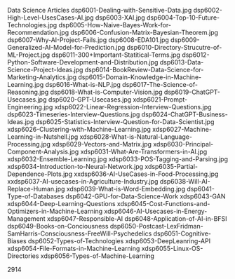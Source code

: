 Data Science Articles
dsp6001-Dealing-with-Sensitive-Data.jpg
dsp6002-High-Level-UsesCases-AI.jpg
dsp6003-XAI.jpg
dsp6004-Top-10-Future-Technologies.jpg
dsp6005-How-Naive-Bayes-Work-for-Recommendation.jpg
dsp6006-Confusion-Matrix-Bayesian-Theorem.jpg
dsp6007-Why-AI-Project-Fails.jpg
dsp6008-EDA101.jpg
dsp6009-Generalized-AI-Model-for-Prediction.jpg
dsp6010-Directory-Strucutre-of-ML-Project.jpg
dsp6011-300+Important-Statitical-Terms.jpg
dsp6012-Python-Software-Development-and-Distribution.jpg
dsp6013-Data-Science-Project-Ideas.jpg
dsp6014-BookReview-Data-Science-for-Marketing-Analytics.jpg
dsp6015-Domain-Knowledge-in-Machine-Learning.jpg
dsp6016-What-is-NLP.jpg
dsp6017-The-Science-of-Reasoning.jpg
dsp6018-What-is-Computer-Vision.jpg
dsp6019-ChatGPT-Usecases.jpg
dsp6020-GPT-Usecases.jpg
xdsp6021-Prompt-Engineering.jpg
xdsp6022-Linear-Regression-Interview-Questions.jpg
dsp6023-Timeseries-Interview-Questions.jpg
dsp6024-ChatGPT-Business-Ideas.jpg
dsp6025-Statistics-Interview-Question-for-Data-Scientist.jpg
xdsp6026-Clustering-with-Machine-Learning.jpg
xdsp6027-Machine-Learning-in-Nutshell.jpg
xdsp6028-What-is-Natural-Language-Processing.jpg
xdsp6029-Vectors-and-Matrix.jpg
xdsp6030-Principal-Component-Analysis.jpg
xdsp6031-What-Are-Transformers-in-AI.jpg
xdsp6032-Ensemble-Learning.jpg
xdsp6033-POS-Tagging-and-Parsing.jpg
xdsp6034-Introduction-to-Neural-Network.jpg
xdsp6035-Partial-Dependence-Plots.jpg
xxdsp6036-AI-UseCases-in-Food-Processing.jpg
xxdsp6037-AI-usecases-in-Agriculture-Industry.jpg
dsp6038-Will-AI-Replace-Human.jpg
xdsp6039-What-is-Word-Embedding.jpg 
dsp6041-Type-of-Databases
dsp6042-GPU-for-Data-Science-Work
xdsp6043-GAN
xdsp6044-Deep-Learning-Questions
xdsp6045-Cost-Functions-and-Optimizers-in-Machine-Learning
xdsp6046-AI-Usecases-in-Energy-Management
xdsp6047-Responsible-AI
dsp6048-Application-of-AI-in-BFSI
dsp6049-Books-on-Conciousness
dsp6050-Postcast-LexFridman-SamHarris-Consciousness-FreeWill-Psychedelics
dsp6051-Cognitive-Biases
dsp6052-Types-of-Technologies
xdsp6053-DeepLeanring-API
xdsp6054-File-Formats-in-Machine-Learning
xdsp6055-Linux-OS-Directories
xdsp6056-Types-of-Machine-Learning

2914

